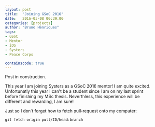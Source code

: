```yaml
---
layout: post
title:  "Joining GSoC 2016"
date:   2016-03-08 00:39:00
categories: [projects]
author: "Bruno Henriques"
tags:
- GSoC
- Mentor
- iOS
- Systers
- Peace Corps

containscode: true
---
```


Post in construction.

This year I am joining Systers as a GSoC 2016 mentor! I am quite excited. Unfortunatly this year I can't be a student since I am on my last sprint before finishing my MSc thesis. Neverthless, this experience will be different and rewarding, I am sure!

Just so I don't forget how to fetch pull-request onto my computer:

```shell
git fetch origin pull/ID/head:branch
```